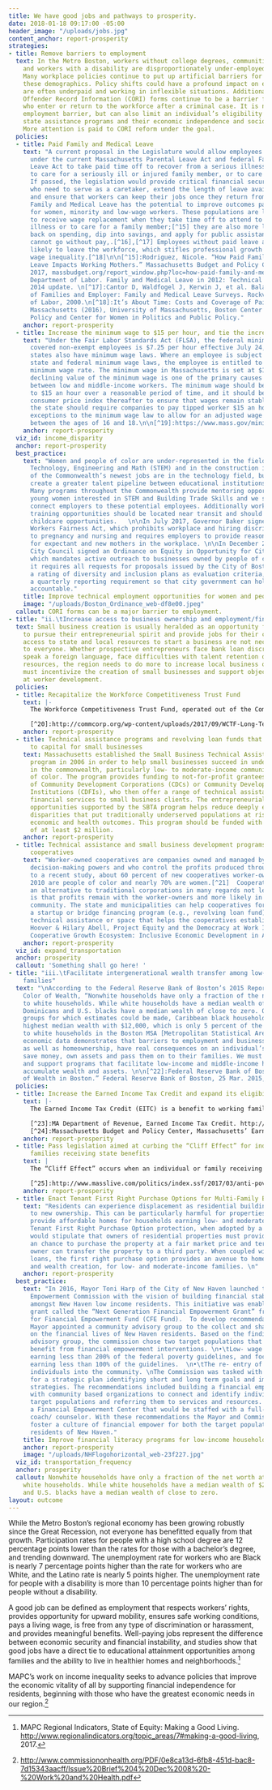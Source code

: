 ```yaml
---
title: We have good jobs and pathways to prosperity.
date: 2018-01-18 09:17:00 -05:00
header_image: "/uploads/jobs.jpg"
content_anchor: report-prosperity
strategies:
- title: Remove barriers to employment
  text: In the Metro Boston, workers without college degrees, communities of color,
    and workers with a disability are disproportionately under-employed and unemployed.
    Many workplace policies continue to put up artificial barriers for employees in
    these demographics. Policy shifts could have a profound impact on employees who
    are often underpaid and working in inflexible situations. Additionally, Criminal
    Offender Record Information (CORI) forms continue to be a barrier for individuals
    who enter or return to the workforce after a criminal case. It is not only an
    employment barrier, but can also limit an individual’s eligibility for certain
    state assistance programs and their economic independence and socio-economic mobility.
    More attention is paid to CORI reform under the goal.
  policies:
  - title: Paid Family and Medical Leave
    text: "A current proposal in the Legislature would allow employees who are eligible
      under the current Massachusetts Parental Leave Act and federal Family and Medical
      Leave Act to take paid time off to recover from a serious illness or injury,
      to care for a seriously ill or injured family member, or to care for a new child.
      If passed, the legislation would provide critical financial security for employees
      who need to serve as a caretaker, extend the length of leave available to employees,
      and ensure that workers can keep their jobs once they return from leave. \n\nPaid
      Family and Medical Leave has the potential to improve outcomes particularly
      for women, minority and low-wage workers. These populations are less likely
      to receive wage replacement when they take time off to attend to a personal
      illness or to care for a family member;[^15] they are also more likely to cut
      back on spending, dip into savings, and apply for public assistance since they
      cannot go without pay,.[^16],[^17] Employees without paid leave are also more
      likely to leave the workforce, which stifles professional growth and exacerbates
      wage inequality.[^18]\n\n[^15]:Rodriguez, Nicole. “How Paid Family and Medical
      Leave Impacts Working Mothers.” Massachusetts Budget and Policy Center, 13 Sept.
      2017, massbudget.org/report_window.php?loc=how-paid-family-and-medical-leave-impacts-working-mothers.html\n[^16]:U.S.
      Department of Labor. Family and Medical Leave in 2012: Technical Report https://www.dol.gov/asp/evaluation/fmla/FMLA-2012-Technical-Report.pdf,
      2014 update. \n[^17]:Cantor D, Waldfogel J, Kerwin J, et al. Balancing the Needs
      of Families and Employer: Family and Medical Leave Surveys. Rockville, MD: Department
      of Labor, 2000.\n[^18]:It’s About Time: Costs and Coverage of Paid Leave in
      Massachusetts (2016), University of Massachusetts, Boston Center for Social
      Policy and Center for Women in Politics and Public Policy."
    anchor: report-prosperity
  - title: Increase the minimum wage to $15 per hour, and tie the increase to inflation
    text: "Under the Fair Labor Standards Act (FLSA), the federal minimum wage for
      covered non-exempt employees is $7.25 per hour effective July 24, 2009. Many
      states also have minimum wage laws. Where an employee is subject to both the
      state and federal minimum wage laws, the employee is entitled to the higher
      minimum wage rate. The minimum wage in Massachusetts is set at $11.00 per hour.[^19]\n\nThe
      declining value of the minimum wage is one of the primary causes of wage inequality
      between low and middle-income workers. The minimum wage should be increased
      to $15 an hour over a reasonable period of time, and it should be tied to the
      consumer price index thereafter to ensure that wages remain stable. In addition,
      the state should require companies to pay tipped worker $15 an hour and create
      exceptions to the minimum wage law to allow for an adjusted wage for employees
      between the ages of 16 and 18.\n\n[^19]:https://www.mass.gov/minimum-wage-program "
    anchor: report-prosperity
  viz_id: income_disparity
  anchor: report-prosperity
  best_practice:
    text: "Women and people of color are under-represented in the fields of Science,
      Technology, Engineering and Math (STEM) and in the construction industry. Many
      of the Commonwealth’s newest jobs are in the technology field, but we need to
      create a greater talent pipeline between educational institutions and the workforce.
      Many programs throughout the Commonwealth provide mentoring opportunities for
      young women interested in STEM and Building Trade Skills and we should better
      connect employers to these potential employees. Additionally workforce development
      training opportunities should be located near transit and should have flexible
      childcare opportunities.   \n\nIn July 2017, Governor Baker signed the Pregnant
      Workers Fairness Act, which prohibits workplace and hiring discrimination related
      to pregnancy and nursing and requires employers to provide reasonable accommodations
      for expectant and new mothers in the workplace. \n\nIn December 2017, Boston
      City Council signed an Ordinance on Equity in Opportunity for City Contracting,
      which mandates active outreach to businesses owned by people of color and women,
      it requires all requests for proposals issued by the City of Boston include
      a rating of diversity and inclusion plans as evaluation criteria, and it creates
      a quarterly reporting requirement so that city government can hold themselves
      accountable."
    title: Improve technical employment opportunities for women and people of color
    image: "/uploads/Boston_Ordinance_web-df8e00.jpeg"
  callout: CORI forms can be a major barrier to employment.
- title: "ii.\tIncrease access to business ownership and employment/financial independence"
  text: Small business creation is usually heralded as an opportunity for Americans
    to pursue their entrepreneurial spirit and provide jobs for their community. Unfortunately
    access to state and local resources to start a business are not necessarily available
    to everyone. Whether prospective entrepreneurs face bank loan discrimination,
    speak a foreign language, face difficulties with talent retention or lack financial
    resources, the region needs to do more to increase local business ownership. We
    must incentivize the creation of small businesses and support objectives aimed
    at worker development.
  policies:
  - title: Recapitalize the Workforce Competitiveness Trust Fund
    text: |-
      The Workforce Competitiveness Trust Fund, operated out of the Commonwealth Corporation, invests in programs that train and place unemployed or underemployed workers. Between 2007 and 2011, the Fund supported 31 partnerships, serving more than 6,700 youth and adults.[^20] The Fund supports individuals who might rely on public benefits, have health problems or disabilities, or who haven’t completed school. The Fund provides support to residents for employment opportunities, but works with Massachusetts businesses to secure employees. The fund used to receive $18 million but its funding has dipped in recent years and was just $1 million on the FY18 budget. The legislature should fully fund this important program and restore its previous funding levels.

      [^20]:http://commcorp.org/wp-content/uploads/2017/09/WCTF-Long-Term-Impact_One-Pager_Final.pdf
    anchor: report-prosperity
  - title: Technical assistance programs and revolving loan funds that provide access
      to capital for small businesses
    text: Massachusetts established the Small Business Technical Assistance (SBTA)
      program in 2006 in order to help small businesses succeed in underserved communities
      in the commonwealth, particularly low- to moderate-income communities and communities
      of color. The program provides funding to not-for-profit grantees, largely consisting
      of Community Development Corporations (CDCs) or Community Development Financial
      Institutions (CDFIs), who then offer a range of technical assistance (TA) and
      financial services to small business clients. The entrepreneurial and employment
      opportunities supported by the SBTA program helps reduce deeply entrenched economic
      disparities that put traditionally underserved populations at risk for worse
      economic and health outcomes. This program should be funded with an investment
      of at least $2 million.
    anchor: report-prosperity
  - title: Technical assistance and small business development programs for worker-owned
      cooperatives
    text: "Worker-owned cooperatives are companies owned and managed by employees who share
      decision-making powers and who control the profits produced through their labor. According
      to a recent study, about 60 percent of new cooperatives worker-owners since
      2010 are people of color and nearly 70% are women.[^21]  Cooperatives provide
      an alternative to traditional corporations in many regards not least of which
      is that profits remain with the worker-owners and more likely in the surrounding
      community. The state and municipalities can help cooperatives form by establishing
      a startup or bridge financing program (e.g., revolving loan fund) that includes
      technical assistance or space that helps the cooperatives establish themselves.\n\n[^21]:Melissa
      Hoover & Hilary Abell, Project Equity and the Democracy at Work Institute. The
      Cooperative Growth Ecosystem: Inclusive Economic Development in Action, 2016. "
    anchor: report-prosperity
  viz_id: expand_transportation
  anchor: prosperity
  callout: 'Something shall go here! '
- title: "iii.\tFacilitate intergenerational wealth transfer among low- and middle-income
    families"
  text: "\nAccording to the Federal Reserve Bank of Boston’s 2015 Report titled The
    Color of Wealth, “Nonwhite households have only a fraction of the net worth attributed
    to white households. While white households have a median wealth of $247,500,
    Dominicans and U.S. blacks have a median wealth of close to zero. Of all nonwhite
    groups for which estimates could be made, Caribbean black households have the
    highest median wealth with $12,000, which is only 5 percent of the wealth attributed
    to white households in the Boston MSA [Metropolitan Statistical Area].”[^22]\n\nThis
    economic data demonstrates that barriers to employment and business ownership,
    as well as homeownership, have real consequences on an individual’s ability to
    save money, own assets and pass them on to their families. We must pass legislation
    and support programs that facilitate low-income and middle-income households to
    accumulate wealth and assets. \n\n[^22]:Federal Reserve Bank of Boston. “The Color
    of Wealth in Boston.” Federal Reserve Bank of Boston, 25 Mar. 2015, www.bostonfed.org/publications/one-time-pubs/color-of-wealth.aspx.\n\n"
  policies:
  - title: Increase the Earned Income Tax Credit and expand its eligibility.
    text: |-
      The Earned Income Tax Credit (EITC) is a benefit to working families earning low- to moderate-incomes (individuals earning less than $15,000; families with children earning less than $50,000).[^23] The EITC should be increased, so that more people can take advantage of this important benefit. Research shows that the EITC has increased employment, boosting long-term earnings and future retirement benefits.[^24] The benefit should also be expanded to include individuals who meet the income requirements but don’t have children, and should be based on personal instead of family income.

      [^23]:MA Department of Revenue, Earned Income Tax Credit. http://www.mass.gov/dor/individuals/filing-and-payment-information/guide-to-personal-income-tax/credits/earned-income-credit-eic.html
      [^24]:Massachusetts Budget and Policy Center, Massachusetts’ Earned Income Tax Credit and the Current Proposal for Increase and Reform, July 2013.  http://www.massbudget.org/reports/pdf/FactsAtAGlance_MA-EITC-Increase_SWMProposal_NEW.UPDATE_7-27-2016.pdf
    anchor: report-prosperity
  - title: Pass legislation aimed at curbing the “Cliff Effect” for individuals and
      families receiving state benefits
    text: |
      The “Cliff Effect” occurs when an individual or family receiving state benefits sees a sharp decline in those benefits as income increases. While many state benefit programs currently have an income or employment requirement, benefits generally decrease as income increases. The unintended result is either a disincentive toward economic mobility or a person working harder, with less financial stability. Program assistance should be tapered as individuals or families increase their incomes, rather than cutting off assistance at particular income levels. The state should also pass legislation that lifts the welfare benefit cap for families who have a child while receiving state assistance. Massachusetts is one of only 17 states that still have a cap on children conceived while a family is receiving welfare assistance. The family cap excludes approximately 9,400 children in Massachusetts, and this has a tremendous impact on the health and welfare of those children and their families.[^25]

      [^25]:http://www.masslive.com/politics/index.ssf/2017/03/anti-poverty_activists_work_to.html
    anchor: report-prosperity
  - title: Enact Tenant First Right Purchase Options for Multi-Family Buildings
    text: "Residents can experience displacement as residential buildings are sold
      to new ownership. This can be particularly harmful for properties that have
      provide affordable homes for households earning low- and moderate-incomes. A
      Tenant First Right Purchase Option protection, when adopted by a municipality,
      would stipulate that owners of residential properties must provide current tenants
      an chance to purchase the property at a fair market price and terms before the
      owner can transfer the property to a third party. When coupled with a low-interest
      loans, the first right purchase option provides an avenue to homeownership,
      and wealth creation, for low- and moderate-income families. \n"
    anchor: report-prosperity
  best_practice:
    text: "In 2016, Mayor Toni Harp of the City of New Haven launched the Financial
      Empowerment Commission with the vision of building financial stability and knowledge
      amongst New Haven low income residents. This initiative was enabled by a planning
      grant called the “Next Generation Financial Empowerment Grant” from the Cities
      for Financial Empowerment Fund (CFE Fund).  To develop recommendations, the
      Mayor appointed a community advisory group to the collect and share insights
      on the financial lives of New Haven residents. Based on the findings from the
      advisory group, the commission chose two target populations that would most
      benefit from financial empowerment interventions. \n•\tLow- wage households
      earning less than 200% of the federal poverty guidelines, and focus on those
      earning less than 100% of the guidelines.  \n•\tThe re- entry of formerly incarcerated
      individuals into the community. \nThe Commission was tasked with drafting recommendations
      for a strategic plan identifying short and long term goals and implementation
      strategies. The recommendations included building a financial empowerment network
      with community based organizations to connect and identify individuals in the
      target populations and referring them to services and resources. Also, creating
      a Financial Empowerment Center that would be staffed with a full-time financial
      coach/ counselor. With these recommendations the Mayor and Commission hope to
      foster a culture of financial empower for both the target populations and all
      residents of New Haven."
    title: Improve financial literacy programs for low-income households
    anchor: report-prosperity
    image: "/uploads/NHFlogohorizontal_web-23f227.jpg"
  viz_id: transportation_frequency
  anchor: prosperity
  callout: Nonwhite households have only a fraction of the net worth attributed to
    white households. While white households have a median wealth of $247,500, Dominicans
    and U.S. blacks have a median wealth of close to zero.
layout: outcome
---
```


While the Metro Boston’s regional economy has been growing robustly since the Great Recession, not everyone has benefitted equally from that growth. Participation rates for people with a high school degree are 12 percentage points lower than the rates for those with a bachelor’s degree, and trending downward. The unemployment rate for workers who are Black is nearly 7 percentage points higher than the rate for workers who are White, and the Latino rate is nearly 5 points higher. The unemployment rate for people with a disability is more than 10 percentage points higher than for people without a disability. 

A good job can be defined as employment that respects workers’ rights, provides opportunity for upward mobility, ensures safe working conditions, pays a living wage, is free from any type of discrimination or harassment, and provides meaningful benefits. Well-paying jobs represent the difference between economic security and financial instability, and studies show that good jobs have a direct tie to educational attainment opportunities among families and the ability to live in healthier homes and neighborhoods.[^13] 

MAPC’s work on income inequality seeks to advance policies that improve the economic vitality of all by supporting financial independence for residents, beginning with those who have the greatest economic needs in our region.[^14]

[^13]:MAPC Regional Indicators, State of Equity: Making a Good Living. http://www.regionalindicators.org/topic_areas/7#making-a-good-living, 2017.

[^14]:http://www.commissiononhealth.org/PDF/0e8ca13d-6fb8-451d-bac8-7d15343aacff/Issue%20Brief%204%20Dec%2008%20-%20Work%20and%20Health.pdf